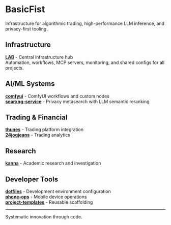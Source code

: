 # BasicFist

Infrastructure for algorithmic trading, high-performance LLM inference, and privacy-first tooling.

## Infrastructure

**[LAB](https://github.com/BasicFist/LAB)** - Central infrastructure hub  
Automation, workflows, MCP servers, monitoring, and shared configs for all projects.

## AI/ML Systems

**[comfyui](https://github.com/BasicFist/comfyui)** - ComfyUI workflows and custom nodes  
**[searxng-service](https://github.com/BasicFist/searxng-service)** - Privacy metasearch with LLM semantic reranking

## Trading & Financial

**[thunes](https://github.com/BasicFist/thunes)** - Trading platform integration  
**[24jogjeans](https://github.com/BasicFist/24jogjeans)** - Trading analytics

## Research

**[kanna](https://github.com/BasicFist/kanna)** - Academic research and investigation

## Developer Tools

**[dotfiles](https://github.com/BasicFist/dotfiles)** - Development environment configuration  
**[phone-ops](https://github.com/BasicFist/phone-ops)** - Mobile device operations  
**[project-templates](https://github.com/BasicFist/project-templates)** - Reusable scaffolding

---

Systematic innovation through code.
